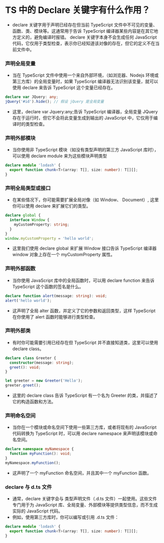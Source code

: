 # TS 中的 Declare 关键字有什么作用？

- declare 关键字用于声明已经存在但当前 TypeScript 文件中不可见的变量、函数、类、模块等。这通常用于告诉 TypeScript 编译器某些内容是在其它地方定义的，避免编译时报错。
  declare 关键字本身不会生成任何 JavaScript 代码，它仅用于类型检查，表示你已经知道该对像的存在，但它的定义不在当前文件中。

### 声明全局变量

- 当在 TypeScript 文件中使用一个来自外部环境，（如浏览器、Nodejs 环境或第三方库）的全局变量时，如果 TypeScript 编译器无法识别该变量，就可以使用 declare 来告诉 TypeScript 这个变量已经存在。

```ts
declare var JQuery: any;
jQuery('#id').hide(); // 假设 jQuery 是全局变量
```

- 这里，declare var Jquery:any;告诉 TypeScript 编译器，全局变量 JQuery 存在于运行时，但它不会将此变量生成到输出的 JavaScript 中，它仅用于编译时的类型检查。

### 声明外部模块

- 当你使用非 TypeScript 模块（如没有类型声明的第三方 JavaScript 库时），可以使用 declare module 来为这些模块声明类型

```ts
declare module 'lodash' {
  export function chunk<T>(array: T[], size: number): T[][];
}
```

### 声明全局类型或接口

- 在某些情况下，你可能需要扩展全局对像（如 Window、 Document）, 这里你可以使用 declare 来扩展它们的类型。

```ts
declare global {
  interface Window {
    myCustomProperty: string;
  }
}
window.myCustomProperty = 'hello world';
```

- 这里我们使用 declare global 来扩展 Window 接口告诉 TypeScript 编译器 window 对象上存在一个 myCustomProperty 属性。

### 声明外部函数

- 当你使用 JavaScript 库中的全局函数时，可以用 declare function 来告诉 TypeScript 这个函数的签名是什么。

```ts
declare function alert(message: string): void;
alert('hello world');
```

- 这声明了全局 alter 函数，并定义了它的参数和返回类型，这样 TypeScript 在你使用了 alert 函数时能够进行类型检查。

### 声明外部类

- 有时你可能需要引用已经存在但 TypeScript 并不直接知道类，这里可以使用 declare class。

```ts
declare class Greeter {
  constructor(message: string);
  greet(): void;
}

let greeter = new Greeter('Hello');
greeter.greet();
```

- 这里的 declare class 告诉 TypeScript 有一个名为 Greeter 的类，并描述了它的构造函数和方法。

### 声明命名空间

- 当你在一个模块或命名空间下使用一些第三方库，或者将现有的 JavaScript 代码转换为 TypeScript 时，可以用 declare namespace 来声明该模块或命名空间。

```ts
declare namespace myNamespace {
  function myFunction(): void;
}
myNamespace.myFunction();
```

- 这声明了一个 myFunction 命名空间，并且其中一个 myFunction 函数。

### declare 与 d.ts 文件

- 通常，declare 关键字会与 类型声明文件（.d.ts 文件）一起使用。这些文件专门用于为 JavaScript 库、全局变量、外部模块等提供类型信息，而不生成实际的 JavaScript 代码。
- 例如，使用第三方库时，你可以编写或引用 .d.ts 文件：

```typescript
declare module 'lodash' {
  export function chunk<T>(array: T[], size: number): T[][];
}
```
